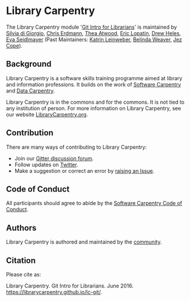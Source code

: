 # Library Carpentry

The Library Carpentry module '[Git Intro for Librarians](https://librarycarpentry.github.io/lc-git/)' is maintained by [Silvia di Giorgio](https://twitter.com/digiorgiosilvia ), [Chris Erdmann](https://github.com/libcce), [Thea Atwood](https://github.com/tpatwood), [Eric Lopatin](https://github.com/elopatin-uc3), [Drew Heles](https://github.com/dheles), [Eva Seidlmayer](https://github.com/EvaSeidlmayer) (Past Maintainers: [Katrin Leinweber](https://github.com/katrinleinweber), [Belinda Weaver](https://github.com/weaverbel), [Jez Cope](https://github.com/jezcope)).

## Background

Library Carpentry is a software skills training programme aimed at library and information professions. It builds on the work of [Software Carpentry](https://software-carpentry.org/) and [Data Carpentry](https://datacarpentry.org/).

Library Carpentry is in the commons and for the commons. It is not tied to any institution of person. For more information on Library Carpentry, see our website [LibraryCarpentry.org](https://librarycarpentry.org/).

## Contribution

There are many ways of contributing to Library Carpentry:

- Join our [Gitter discussion forum](https://gitter.im/LibraryCarpentry/).
- Follow updates on [Twitter](https://twitter.com/LibCarpentry).
- Make a suggestion or correct an error by [raising an Issue](https://github.com/librarycarpentry/lc-git/issues).

## Code of Conduct

All participants should agree to abide by the [Software Carpentry Code of Conduct](https://software-carpentry.org/conduct/).

## Authors

Library Carpentry is authored and maintained by the [community](https://github.com/librarycarpentry/lc-git/network/members).

## Citation

Please cite as:

Library Carpentry. Git Intro for Librarians. June 2016. https://librarycarpentry.github.io/lc-git/.
